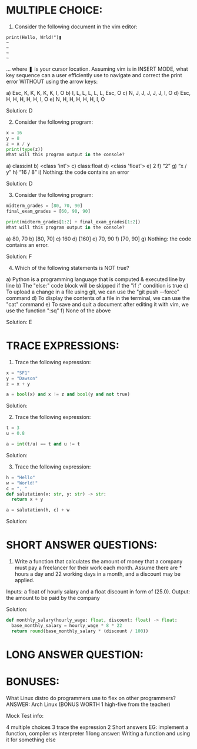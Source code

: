 # MULTIPLE CHOICE:

1. Consider the following document in the vim editor:
```t
print(Hello, Wrld!")❚
~
~
~
~
```

… where ❚ is your cursor location. Assuming vim is in INSERT MODE, what key sequence can a user efficiently use to navigate and correct the print error WITHOUT using the arrow keys:

a)	Esc, K, K, K, K, K, I, O
b)	I, L, L, L, L, L, Esc, O
c)	N, J, J, J, J, J, I, O
d)	Esc, H, H, H, H, H, I, O
e)	N, H, H, H, H, H, I, O

Solution: D

2. Consider the following program:
```py
x = 16
y = 8
z = x / y
print(type(z))
What will this program output in the console?
```

a)	class:int
b)	<class 'int'>
c)	class:float
d)	<class 'float'>
e)	2
f)	“2”
g)	“x / y”
h)	“16 / 8”
i)	Nothing: the code contains an error

Solution: D

3. Consider the following program:
```py
midterm_grades = [80, 70, 90]
final_exam_grades = [60, 90, 90]

print(midterm_grades[1:2] + final_exam_grades[1:2])
What will this program output in the console?
```

a)	80, 70
b)	[80, 70]
c)	160
d)	[160]
e)	70, 90
f)	[70, 90]
g)	Nothing: the code contains an error.

Solution: F

4. Which of the following statements is NOT true?

a)	Python is a programming language that is computed & executed line by line
b)	The "else:" code block will be skipped if the "if <condition>:" condition is true
c)	To upload a change in a file using git, we can use the "git push --force" command
d)	To display the contents of a file in the terminal, we can use the "cat" command
e)	To save and quit a document after editing it with vim, we use the function ":sq"
f)	None of the above

Solution: E

# TRACE EXPRESSIONS:

1. Trace the following expression:

```py
x = "SF1"
y = "Dawson"
z = x + y

a = bool(x) and x != z and bool(y and not true)
```

Solution: 

2. Trace the following expression:

```py
t = 3
u = 0.8

a = int(t/u) == t and u != t
```

Solution: 

3. Trace the following expression:

```py
h = "Hello"
w = "World!"
c = ", "
def salutation(x: str, y: str) -> str:
  return x + y

a = salutation(h, c) + w
```

Solution:

# SHORT ANSWER QUESTIONS:

1. Write a function that calculates the amount of money that a company must pay a freelancer for their work each month. Assume there are \* hours a day and 22 working days in a month, and a discount may be applied.

Inputs: a float of hourly salary and a float discount in form of (25.0).
Output: the amount to be paid by the company

Solution:

```py
def monthly_salary(hourly_wage: float, discount: float) -> float:
  base_monthly_salary = hourly_wage * 8 * 22
  return round(base_monthly_salary * (discount / 100))
```

# LONG ANSWER QUESTION:

# BONUSES:
What Linux distro do programmers use to flex on other programmers?
ANSWER: Arch Linux (BONUS WORTH 1 high-five from the teacher)


Mock Test info:

4 multiple choices
3 trace the expression
2 Short answers EG: implement a function, compiler vs interpreter
1 long answer: Writing a function and using it for something else